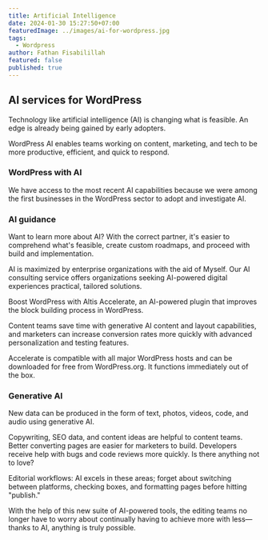 ```yaml
---
title: Artificial Intelligence
date: 2024-01-30 15:27:50+07:00
featuredImage: ../images/ai-for-wordpress.jpg
tags:
  - Wordpress
author: Fathan Fisabilillah
featured: false
published: true
---
```

## AI services for WordPress

Technology like artificial intelligence (AI) is changing what is feasible. An edge is already being gained by early adopters.

WordPress AI enables teams working on content, marketing, and tech to be more productive, efficient, and quick to respond.

### WordPress with AI 

We have access to the most recent AI capabilities because we were among the first businesses in the WordPress sector to adopt and investigate AI.

### AI guidance

Want to learn more about AI? With the correct partner, it's easier to comprehend what's feasible, create custom roadmaps, and proceed with build and implementation.

AI is maximized by enterprise organizations with the aid of Myself. Our AI consulting service offers organizations seeking AI-powered digital experiences practical, tailored solutions.

Boost WordPress with Altis Accelerate, an AI-powered plugin that improves the block building process in WordPress.

Content teams save time with generative AI content and layout capabilities, and marketers can increase conversion rates more quickly with advanced personalization and testing features.

Accelerate is compatible with all major WordPress hosts and can be downloaded for free from WordPress.org. It functions immediately out of the box.

### Generative AI

New data can be produced in the form of text, photos, videos, code, and audio using generative AI.

Copywriting, SEO data, and content ideas are helpful to content teams. Better converting pages are easier for marketers to build. Developers receive help with bugs and code reviews more quickly. Is there anything not to love?

Editorial workflows: AI excels in these areas; forget about switching between platforms, checking boxes, and formatting pages before hitting "publish."

With the help of this new suite of AI-powered tools, the editing teams no longer have to worry about continually having to achieve more with less—thanks to AI, anything is truly possible.